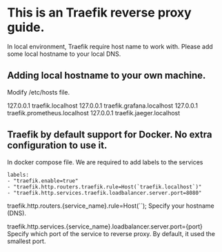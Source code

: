 # This is an Traefik reverse proxy guide.

In local environment, Traefik require host name to work with. Please add some local hostname to your local DNS.

## Adding local hostname to your own machine.

Modify /etc/hosts file.

127.0.0.1   traefik.localhost
127.0.0.1   traefik.grafana.localhost
127.0.0.1   traefik.prometheus.localhost
127.0.0.1   traefik.jaeger.localhost

## Traefik by default support for Docker. No extra configuration to use it.

In docker compose file. We are required to add labels to the services

```
labels:
- "traefik.enable=true"
- "traefik.http.routers.traefik.rule=Host(`traefik.localhost`)"
- "traefik.http.services.traefik.loadbalancer.server.port=8080"
```

traefik.http.routers.{service_name}.rule=Host(``);
Specify your hostname (DNS).

traefik.http.services.{service_name}.loadbalancer.server.port={port}
Specify which port of the service to reverse proxy. By default, it used the smallest port.